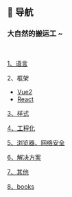 
## 🚀 导航

### 大自然的搬运工 ~

<br/>

[1、语言](https://github.com/yang1212/collection-about/blob/master/1%20%20%20%20-%E8%AF%AD%E8%A8%80/JS.md)

2、框架

* [Vue2](https://github.com/yang1212/collection-about/blob/master/2%20%20%20%20-%E6%A1%86%E6%9E%B6/Vue2.md)
* [React](https://github.com/yang1212/collection-about/blob/master/2%20%20%20%20-%E6%A1%86%E6%9E%B6/React.md)

[3、样式](https://github.com/yang1212/collection-about/blob/master/3%20%20%20%20-%E6%A0%B7%E5%BC%8F/CSS.md)

[4、工程化](https://github.com/yang1212/collection-about/blob/master/4%20%20%20%20-%E5%B7%A5%E7%A8%8B%E5%8C%96/info.md)

[5、浏览器、网络安全](https://github.com/yang1212/collection-about/blob/master/5%20%20%20%20-%E6%B5%8F%E8%A7%88%E5%99%A8%E3%80%81%E7%BD%91%E7%BB%9C%E5%AE%89%E5%85%A8/info.md)

[6、解决方案](https://github.com/yang1212/collection-about/blob/master/6%20%20%20%20-%E8%A7%A3%E5%86%B3%E6%96%B9%E6%A1%88/info.md)

[7、其他](https://github.com/yang1212/collection-about/blob/master/7%20%20%20%20-%E5%85%B6%E4%BB%96/info.md)

[8、books](https://github.com/yang1212/collection-about/tree/master/8%20%20%20%20-books)
